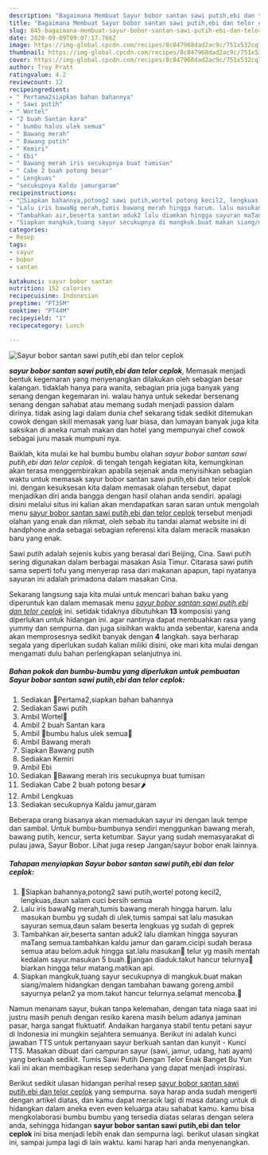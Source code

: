 ```yaml
---
description: "Bagaimana Membuat Sayur bobor santan sawi putih,ebi dan telor ceplok yang mudah"
title: "Bagaimana Membuat Sayur bobor santan sawi putih,ebi dan telor ceplok yang mudah"
slug: 845-bagaimana-membuat-sayur-bobor-santan-sawi-putih-ebi-dan-telor-ceplok-yang-mudah
date: 2020-09-09T09:07:17.766Z
image: https://img-global.cpcdn.com/recipes/8c847968dad2ac9c/751x532cq70/sayur-bobor-santan-sawi-putihebi-dan-telor-ceplok-foto-resep-utama.jpg
thumbnail: https://img-global.cpcdn.com/recipes/8c847968dad2ac9c/751x532cq70/sayur-bobor-santan-sawi-putihebi-dan-telor-ceplok-foto-resep-utama.jpg
cover: https://img-global.cpcdn.com/recipes/8c847968dad2ac9c/751x532cq70/sayur-bobor-santan-sawi-putihebi-dan-telor-ceplok-foto-resep-utama.jpg
author: Troy Pratt
ratingvalue: 4.2
reviewcount: 12
recipeingredient:
- " Pertama2siapkan bahan bahannya"
- " Sawi putih"
- " Wortel"
- "2 buah Santan kara"
- " bumbu halus ulek semua"
- " Bawang merah"
- " Bawang putih"
- " Kemiri"
- " Ebi"
- " Bawang merah iris secukupnya buat tumisan"
- " Cabe 2 buah potong besar"
- " Lengkuas"
- "secukupnya Kaldu jamurgaram"
recipeinstructions:
- "🍜Siapkan bahannya,potong2 sawi putih,wortel potong kecil2, lengkuas,daun salam cuci bersih semua"
- "Lalu iris bawaNg merah,tumis bawang merah hingga harum. lalu masukan bumbu yg sudah di ulek,tumis sampai sat lalu masukan sayuran semua,daun salam beserta lengkuas yg sudah di geprek"
- "Tambahkan air,beserta santan aduk2 lalu diamkan hingga sayuran maTang semua.tambahkan kaldu jamur dan garam.cicipi sudah berasa semua atau belom.aduk hingga sat.lalu masukan🥚 telur yg masih mentah kedalam sayur.masukan 5 buah.🍳jangan diaduk.takut hancur telurnya🥚 biarkan hingga telur matang.matikan api."
- "Siapkan mangkuk,tuang sayur secukupnya di mangkuk.buat makan siang/malem hidangkan dengan tambahan bawang goreng.ambil sayurnya pelan2 ya mom.takut hancur telurnya.selamat mencoba.🍜"
categories:
- Resep
tags:
- sayur
- bobor
- santan

katakunci: sayur bobor santan 
nutrition: 152 calories
recipecuisine: Indonesian
preptime: "PT35M"
cooktime: "PT44M"
recipeyield: "1"
recipecategory: Lunch

---
```



![Sayur bobor santan sawi putih,ebi dan telor ceplok](https://img-global.cpcdn.com/recipes/8c847968dad2ac9c/751x532cq70/sayur-bobor-santan-sawi-putihebi-dan-telor-ceplok-foto-resep-utama.jpg)

<b><i>sayur bobor santan sawi putih,ebi dan telor ceplok</i></b>, Memasak menjadi bentuk kegemaran yang menyenangkan dilakukan oleh sebagian besar kalangan. tidaklah hanya para wanita, sebagian pria juga banyak yang senang dengan kegemaran ini. walau hanya untuk sekedar bersenang senang dengan sahabat atau memang sudah menjadi passion dalam dirinya. tidak asing lagi dalam dunia chef sekarang tidak sedikit ditemukan cowok dengan skill memasak yang luar biasa, dan lumayan banyak juga kita saksikan di aneka rumah makan dan hotel yang mempunyai chef cowok sebagai juru masak mumpuni nya.

Baiklah, kita mulai ke hal bumbu bumbu olahan <i>sayur bobor santan sawi putih,ebi dan telor ceplok</i>. di tengah tengah kegiatan kita, kemungkinan akan terasa menggembirakan apabila sejenak anda menyisihkan sebagian waktu untuk memasak sayur bobor santan sawi putih,ebi dan telor ceplok ini. dengan kesuksesan kita dalam memasak olahan tersebut, dapat menjadikan diri anda bangga dengan hasil olahan anda sendiri. apalagi disini melalui situs ini kalian akan mendapatkan saran saran untuk mengolah menu <u>sayur bobor santan sawi putih,ebi dan telor ceplok</u> tersebut menjadi olahan yang enak dan nikmat, oleh sebab itu tandai alamat website ini di handphone anda sebagai sebagian referensi kita dalam meracik masakan baru yang enak.

Sawi putih adalah sejenis kubis yang berasal dari Beijing, Cina. Sawi putih sering digunakan dalam berbagai masakan Asia Timur. Citarasa sawi putih sama seperti tofu yang menyerap rasa dari makanan apapun, tapi nyatanya sayuran ini adalah primadona dalam masakan Cina.


Sekarang langsung saja kita mulai untuk mencari bahan baku yang diperuntuk kan dalam memasak menu <u><i>sayur bobor santan sawi putih,ebi dan telor ceplok</i></u> ini. setidak tidaknya dibutuhkan <b>13</b> komposisi yang diperlukan untuk hidangan ini. agar nantinya dapat membuahkan rasa yang yummy dan sempurna. dan juga sisihkan waktu anda sebentar, karena anda akan memprosesnya sedikit banyak dengan <b>4</b> langkah. saya berharap segala yang diperlukan sudah kalian miliki disini, oke mari kita mulai dengan mengamati dulu bahan perlengkapan selanjutnya ini.

<!--inarticleads1-->

##### Bahan pokok dan bumbu-bumbu yang diperlukan untuk pembuatan Sayur bobor santan sawi putih,ebi dan telor ceplok:

1. Sediakan  🍉Pertama2,siapkan bahan bahannya
1. Sediakan  Sawi putih
1. Ambil  Wortel🥕
1. Ambil 2 buah Santan kara
1. Ambil  🥗bumbu halus ulek semua🍜
1. Ambil  Bawang merah
1. Siapkan  Bawang putih
1. Sediakan  Kemiri
1. Ambil  Ebi
1. Sediakan  🍣Bawang merah iris secukupnya buat tumisan
1. Sediakan  Cabe 2 buah potong besar🌶
1. Ambil  Lengkuas
1. Sediakan secukupnya Kaldu jamur,garam


Beberapa orang biasanya akan memadukan sayur ini dengan lauk tempe dan sambal. Untuk bumbu-bumbunya sendiri menggunkan bawang merah, bawang putih, kencur, serta ketumbar. Sayur yang sudah memasyarakat di pulau jawa, Sayur Bobor. Lihat juga resep Jangan/sayur bobor enak lainnya. 

<!--inarticleads2-->

##### Tahapan menyiapkan Sayur bobor santan sawi putih,ebi dan telor ceplok:

1. 🍜Siapkan bahannya,potong2 sawi putih,wortel potong kecil2, lengkuas,daun salam cuci bersih semua
1. Lalu iris bawaNg merah,tumis bawang merah hingga harum. lalu masukan bumbu yg sudah di ulek,tumis sampai sat lalu masukan sayuran semua,daun salam beserta lengkuas yg sudah di geprek
1. Tambahkan air,beserta santan aduk2 lalu diamkan hingga sayuran maTang semua.tambahkan kaldu jamur dan garam.cicipi sudah berasa semua atau belom.aduk hingga sat.lalu masukan🥚 telur yg masih mentah kedalam sayur.masukan 5 buah.🍳jangan diaduk.takut hancur telurnya🥚 biarkan hingga telur matang.matikan api.
1. Siapkan mangkuk,tuang sayur secukupnya di mangkuk.buat makan siang/malem hidangkan dengan tambahan bawang goreng.ambil sayurnya pelan2 ya mom.takut hancur telurnya.selamat mencoba.🍜


Namun menanam sayur, bukan tanpa kelemahan, dengan tata niaga saat ini justru masih penuh dengan resiko karena masih belum adanya jaminan pasar, harga sangat fluktuatif. Andaikan harganya stabil tentu petani sayur di Indonesia ini mungkin sejahtera semuanya. Berikut ini adalah kunci jawaban TTS untuk pertanyaan sayur berkuah santan dan kunyit - Kunci TTS. Masakan dibuat dari campuran sayur (sawi, jamur, udang, hati ayam) yang berkuah sedikit. Tumis Sawi Putih Dengan Telor Enak Banget Bu Yun kali ini akan membagikan resep sederhana yang dapat menjadi inspirasi. 

Berikut sedikit ulasan hidangan perihal resep <u>sayur bobor santan sawi putih,ebi dan telor ceplok</u> yang sempurna. saya harap anda sudah mengerti dengan artikel diatas, dan kamu dapat meracik lagi di masa datang untuk di hidangkan dalam aneka even even keluarga atau sahabat kamu. kamu bisa mengkolaborasi bumbu bumbu yang tersedia diatas selaras dengan selera anda, sehingga hidangan <b>sayur bobor santan sawi putih,ebi dan telor ceplok</b> ini bisa menjadi lebih enak dan sempurna lagi. berikut ulasan singkat ini, sampai jumpa lagi di lain waktu. kami harap hari anda menyenangkan.
